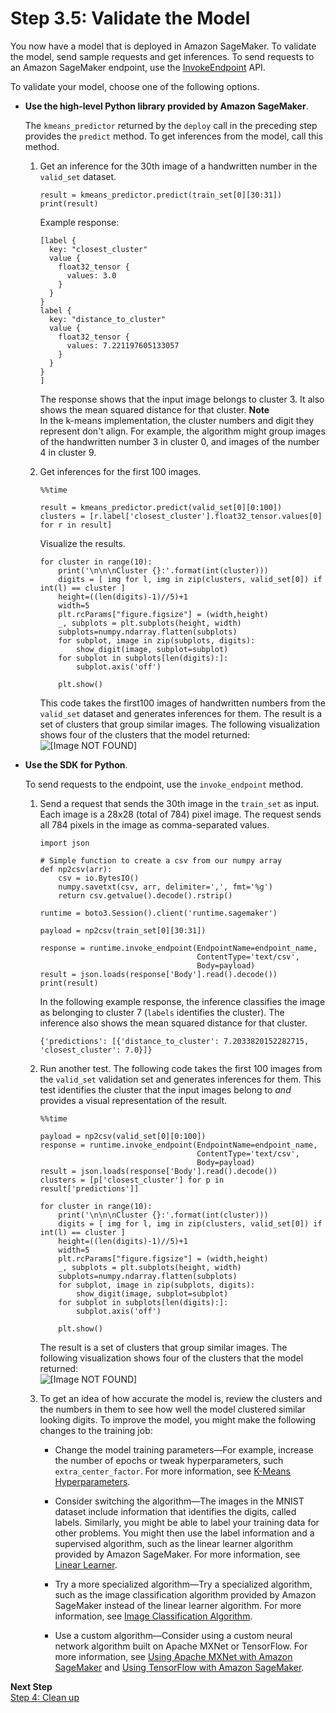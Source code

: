 # Step 3\.5: Validate the Model<a name="ex1-test-model"></a>

You now have a model that is deployed in Amazon SageMaker\. To validate the model, send sample requests and get inferences\. To send requests to an Amazon SageMaker endpoint, use the [InvokeEndpoint](API_runtime_InvokeEndpoint.md) API\. 

To validate your model, choose one of the following options\. 

+ **Use the high\-level Python library provided by Amazon SageMaker**\. 

  The `kmeans_predictor` returned by the `deploy` call in the preceding step provides the `predict` method\. To get inferences from the model, call this method\. 

  1. Get an inference for the 30th image of a handwritten number in the `valid_set` dataset\.

     ```
     result = kmeans_predictor.predict(train_set[0][30:31])
     print(result)
     ```

     Example response: 

     ```
     [label {
       key: "closest_cluster"
       value {
         float32_tensor {
           values: 3.0
         }
       }
     }
     label {
       key: "distance_to_cluster"
       value {
         float32_tensor {
           values: 7.221197605133057
         }
       }
     }
     ]
     ```

     The response shows that the input image belongs to cluster 3\. It also shows the mean squared distance for that cluster\. 
**Note**  
In the k\-means implementation, the cluster numbers and digit they represent don't align\. For example, the algorithm might group images of the handwritten number 3 in cluster 0, and images of the number 4 in cluster 9\.

  1. Get inferences for the first 100 images\.

     ```
     %%time 
     
     result = kmeans_predictor.predict(valid_set[0][0:100])
     clusters = [r.label['closest_cluster'].float32_tensor.values[0] for r in result]
     ```

     Visualize the results\.

     ```
     for cluster in range(10):
         print('\n\n\nCluster {}:'.format(int(cluster)))
         digits = [ img for l, img in zip(clusters, valid_set[0]) if int(l) == cluster ]
         height=((len(digits)-1)//5)+1
         width=5
         plt.rcParams["figure.figsize"] = (width,height)
         _, subplots = plt.subplots(height, width)
         subplots=numpy.ndarray.flatten(subplots)
         for subplot, image in zip(subplots, digits):
             show_digit(image, subplot=subplot)
         for subplot in subplots[len(digits):]:
             subplot.axis('off')
     
         plt.show()
     ```

     This code takes the first100 images of handwritten numbers from the `valid_set` dataset and generates inferences for them\. The result is a set of clusters that group similar images\. The following visualization shows four of the clusters that the model returned:   
![\[Image NOT FOUND\]](http://docs.aws.amazon.com/sagemaker/latest/dg/images/ironman-validate-kmeans-model-10.png)

+ **Use the SDK for Python**\. 

  To send requests to the endpoint, use the `invoke_endpoint` method\. 

  1. Send a request that sends the 30th image in the `train_set` as input\. Each image is a 28x28 \(total of 784\) pixel image\. The request sends all 784 pixels in the image as comma\-separated values\. 

     ```
     import json
     
     # Simple function to create a csv from our numpy array
     def np2csv(arr):
         csv = io.BytesIO()
         numpy.savetxt(csv, arr, delimiter=',', fmt='%g')
         return csv.getvalue().decode().rstrip()
     
     runtime = boto3.Session().client('runtime.sagemaker')
     
     payload = np2csv(train_set[0][30:31])
     
     response = runtime.invoke_endpoint(EndpointName=endpoint_name, 
                                        ContentType='text/csv', 
                                        Body=payload)
     result = json.loads(response['Body'].read().decode())
     print(result)
     ```

     In the following example response, the inference classifies the image as belonging to cluster 7 \(`labels` identifies the cluster\)\. The inference also shows the mean squared distance for that cluster\.

     ```
     {'predictions': [{'distance_to_cluster': 7.2033820152282715, 'closest_cluster': 7.0}]}
     ```

  1. Run another test\. The following code takes the first 100 images from the `valid_set` validation set and generates inferences for them\. This test identifies the cluster that the input images belong to *and* provides a visual representation of the result\.

     ```
     %%time 
     
     payload = np2csv(valid_set[0][0:100])
     response = runtime.invoke_endpoint(EndpointName=endpoint_name, 
                                        ContentType='text/csv', 
                                        Body=payload)
     result = json.loads(response['Body'].read().decode())
     clusters = [p['closest_cluster'] for p in result['predictions']]
     
     for cluster in range(10):
         print('\n\n\nCluster {}:'.format(int(cluster)))
         digits = [ img for l, img in zip(clusters, valid_set[0]) if int(l) == cluster ]
         height=((len(digits)-1)//5)+1
         width=5
         plt.rcParams["figure.figsize"] = (width,height)
         _, subplots = plt.subplots(height, width)
         subplots=numpy.ndarray.flatten(subplots)
         for subplot, image in zip(subplots, digits):
             show_digit(image, subplot=subplot)
         for subplot in subplots[len(digits):]:
             subplot.axis('off')
     
         plt.show()
     ```

     The result is a set of clusters that group similar images\. The following visualization shows four of the clusters that the model returned:   
![\[Image NOT FOUND\]](http://docs.aws.amazon.com/sagemaker/latest/dg/images/ironman-validate-kmeans-model-10.png)

  1. To get an idea of how accurate the model is, review the clusters and the numbers in them to see how well the model clustered similar looking digits\. To improve the model, you might make the following changes to the training job:

     + Change the model training parameters—For example, increase the number of epochs or tweak hyperparameters, such `extra_center_factor`\. For more information, see [K\-Means Hyperparameters](k-means-api-config.md)\.

     + Consider switching the algorithm—The images in the MNIST dataset include information that identifies the digits, called labels\. Similarly, you might be able to label your training data for other problems\. You might then use the label information and a supervised algorithm, such as the linear learner algorithm provided by Amazon SageMaker\. For more information, see [Linear Learner](linear-learner.md)\.

     + Try a more specialized algorithm—Try a specialized algorithm, such as the image classification algorithm provided by Amazon SageMaker instead of the linear learner algorithm\. For more information, see [Image Classification Algorithm](image-classification.md)\. 

     + Use a custom algorithm—Consider using a custom neural network algorithm built on Apache MXNet or TensorFlow\. For more information, see [Using Apache MXNet with Amazon SageMaker](mxnet.md) and [Using TensorFlow with Amazon SageMaker](tf.md)\.

**Next Step**  
[Step 4: Clean up](ex1-cleanup.md)